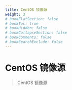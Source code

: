 ```yaml
---
title: CentOS 镜像源
weight: 3
# bookFlatSection: false
# bookToc: true
# bookHidden: false
# bookCollapseSection: false
# bookComments: false
# bookSearchExclude: false
---
```


# CentOS 镜像源

> CentOS 镜像源